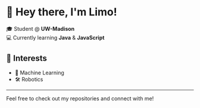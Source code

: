 # 👋 Hey there, I'm Limo!

🎓 Student @ **UW-Madison**  
💻 Currently learning **Java** & **JavaScript**

## 🚀 Interests
- 🤖 Machine Learning
- 🛠️ Robotics

---

Feel free to check out my repositories and connect with me!

<!---
1immy/1immy is a ✨ special ✨ repository because its `README.md` (this file) appears on your GitHub profile.
You can click the Preview link to take a look at your changes.
--->
